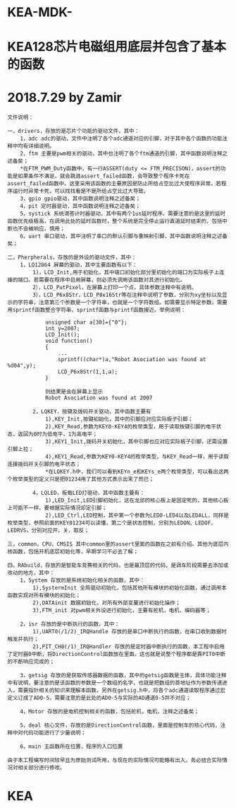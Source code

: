 # KEA-MDK-
# KEA128芯片电磁组用底层并包含了基本的函数
# 2018.7.29 by Zamir

	文件说明：

	一，drivers，存放的是芯片个功能的驱动文件，其中：
		1，adc adc的驱动，文件中注明了各个adc通道对应的引脚，对于其中各个函数的功能注释中均有详细说明。
		2，ftm 主要是pwm相关的驱动，其中也注明了各个ftm通道的引脚，其中函数说明注释之述备矣；
		*在FTM_PWM_Duty函数中，有一行ASSERT(duty <= FTM_PRECISON)，assert的功能是如果条件不满足，就会跳进assert_failed函数，会导致整个程序卡死在assert_failed函数中。这里采用该函数的主要原因是防止所给占空比过大使程序异常。若程序运行时异常卡死，可以找找看是不是所给占空比过大导致。
		3，gpio gpio驱动，其中函数说明注释之述备矣；
		4，pit 定时器驱动，其中函数说明注释之述备矣；
		5，systick 系统滴答计时器驱动，其中有两个1us延时程序。需要注意的是这里的延时函数优先级极高，在调用此处的延时函数时，整个系统是完全停止运行直道延时结束的，包括中断也不会被响应，慎用；
		6，uart 串口驱动，其中注明了串口的默认引脚与重映射引脚，其中函数说明注释之述备矣；

	二，Pherpherals，存放的是外设的驱动文件，其中：
		1，LQ12864 屏幕的驱动，其中主要函数有以下：
			1)，LCD_Init,用于初始化，其中端口初始化部分里初始化的端口为实际板子上连接的端口。若需要在程序中启用屏幕，则必须先调用该函数对其进行初始化。
			2），LCD_PutPixel，在屏幕上打印一个点，具体参数注释中有说明。
			3），LCD_P6x8Str，LCD_P8x16Str等在注释中说明了参数，分别为xy坐标以及显示的字符串，注意第三个参数是一个字符串，也就是一个字符数组。如需要显示特定参数，需要用sprintf函数整合字符串，sprintf函数与printf函数接近。举例说明：
			
				unsigned char a[30]={"0"};
				int y=2007;
				LCD_Init();
				void function()
				{
					...
					sprintf((char*)a,"Robot Asociation was found at %d04",y);
					LCD_P6x8Str(1,1,a);
				}

				则结果是会在屏幕上显示 
				Robot Asociation was found at 2007

			2，LQKEY，按键及拨码开关驱动，其中函数主要有
				1),KEY_Init,按键初始化，其中的引脚应对应实际板子引脚；
				2),KEY_Read,参数为KEY0-KEY4的枚举类型，用于读取按键引脚的电平状态，返回为0时为低电平，1为高电平；
				3),KEY1_Init,拨码开关初始化，其中引脚也应对应实际板子引脚，还需设置引脚上拉；
				4),KEY1_Read,参数为KEY0-KEY4的枚举类型，与KEY_Read一样，用于读取连接拨码开关引脚的电平状态；
				*在LQKEY.h中，我们可以看到KEYn_e和KEYs_e两个枚举类型，可以看出这两个枚举类型的定义只是把01234用了其他方式表示出来了而已；

			4，LQLED，板载LED灯驱动，其中函数主要有：
				1),LED_Init,LED引脚初始化，这在龙邱的核心板上是固定死的，其他核心板上可能不一样，要根据实际情况却定引脚；
				2),LED_Ctrl,LED控制，其中第一个参数为LED0-LED4以及LEDALL，同样是枚举类型，参照前面的KEY01234可以读懂，第二个是状态控制，分别为LEDON，LEDOF，LEDRVS，分别对应开，关，取反；
		
	三，common，CPU，CMSIS 其中common里的assert里面的函数在之前有介绍。其他为底层内核函数，包括开机底层初始化等，早期学习不必去了解；

	四，RAbuild，存放的是智能车竞赛相关的代码，也是最顶层的代码，是调车阶段需要去添加或改动的地方，其中：
		1，System 存放的是系统初始化相关的函数，其中：
			1),SystermInit 全局驱动初始化，包括其他所有模块的初始化函数，通过调用本函数实现对所有模块的初始化；
			2),DATAinit 数据初始化，对所有外部变量进行初始化操作；
			3),FTM_init 对pwm相关外设进行初始化，主要有舵机，电机，编码器等；
	
		2，isr 存放的是中断执行的函数，其中：
			1),UART0(/1/2)_IRQHandle 存放的是串口中断执行的函数，在串口收到数据时触发并执行；
			2),PIT_CH0(/1)_IRQHandler 存放的是定时器中断执行的函数，本工程中启用了定时器0中断，将DirectionControl函数放在里面。这也就是说整个程序都是靠PIT0中断的不断响应完成的；
	
		3，getsig 存放的是获取传感器数据的函数，其中的getsig函数是主体，具体功能注释中有说明，要注意的是该函数的参数是一个数组的名字，也就是把数组的首地址作为参数传递进入，需要指针相关的知识来理解本函数。另外在getsig.h中，将各个adc通道读取程序通过宏定义订成了AD0-5，需要注意的是此处的AD0-5与实际的AD通道0-5并不对应；
		
		4，Motor 存放的是电机控制相关的函数，包括舵机，电机，注释之述备矣；

		5，deal 核心文件，存放的是DirectionControl函数，里面是控制车的核心代码，注释中对代码功能进行了少量说明；

		6，main 主函数所在位置，程序的入口位置
	
	由于本工程编写时间较早且为原始测试所用，与现在的实际情况可能略有出入，务必结合实际情况对相关部分进行修改。
# KEA
